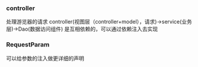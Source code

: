 ### controller
处理游览器的请求
controller(视图层（controller+model），请求)->service(业务层)->Dao(数据访问组件)
是互相依赖的，可以通过依赖注入去实现

### RequestParam 
可以给参数的注入做更详细的声明
